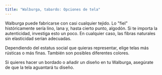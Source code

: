 ```yaml
---
title: "Walburga, tabardo: Opciones de tela"
---
```


Walburga puede fabricarse con casi cualquier tejido. Lo "fiel" históricamente sería lino, lana y, hasta cierto punto, algodón. Si te importa la autenticidad, investiga esto un poco. En cualquier caso, las fibras naturales sin elasticidad serían adecuadas.

Dependiendo del estatus social que quieras representar, elige telas más rústicas o más finas. También son posibles diferentes colores.

Si quieres hacer un bordado o añadir un diseño en tu Walburga, asegúrate de que la tela aguantará tu diseño.
